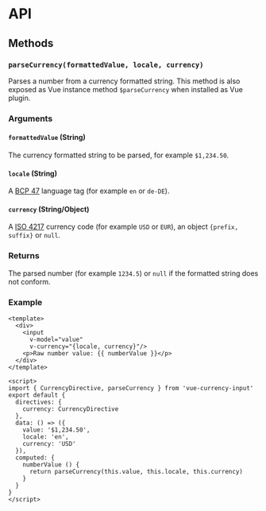 # API

## Methods
### `parseCurrency(formattedValue, locale, currency)`
Parses a number from a currency formatted string. This method is also exposed as Vue instance method `$parseCurrency` when installed as Vue plugin.

### Arguments
#### `formattedValue` (String)
The currency formatted string to be parsed, for example `$1,234.50`.
#### `locale` (String)
A [BCP 47](https://tools.ietf.org/html/bcp47) language tag (for example `en` or `de-DE`).
#### `currency` (String/Object)
A [ISO 4217](https://en.wikipedia.org/wiki/ISO_4217) currency code (for example `USD` or `EUR`), an object `{prefix, suffix}` or `null`.

### Returns
The parsed number (for example `1234.5`) or `null` if the formatted string does not conform.

### Example
```vue
<template>
  <div>
    <input
      v-model="value"
      v-currency="{locale, currency}"/>
    <p>Raw number value: {{ numberValue }}</p>
  </div>
</template>

<script>
import { CurrencyDirective, parseCurrency } from 'vue-currency-input'
export default {
  directives: {
    currency: CurrencyDirective
  },
  data: () => ({
    value: '$1,234.50',
    locale: 'en',
    currency: 'USD'
  }),
  computed: {
    numberValue () {
      return parseCurrency(this.value, this.locale, this.currency)
    }
  }
}
</script>
```
